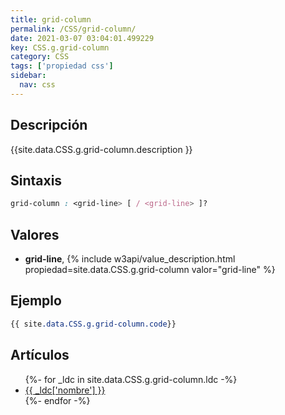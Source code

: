 ```yaml
---
title: grid-column
permalink: /CSS/grid-column/
date: 2021-03-07 03:04:01.499229
key: CSS.g.grid-column
category: CSS
tags: ['propiedad css']
sidebar: 
  nav: css
---
```


## Descripción
{{site.data.CSS.g.grid-column.description }}

## Sintaxis
~~~css
grid-column : <grid-line> [ / <grid-line> ]?
~~~

## Valores
* **grid-line**,  {% include w3api/value_description.html propiedad=site.data.CSS.g.grid-column valor="grid-line" %}

## Ejemplo
~~~css
{{ site.data.CSS.g.grid-column.code}}
~~~

## Artículos
<ul>
{%- for _ldc in site.data.CSS.g.grid-column.ldc -%}
   <li>
       <a href="{{_ldc['url'] }}">{{ _ldc['nombre'] }}</a>
   </li>
{%- endfor -%}
</ul>
